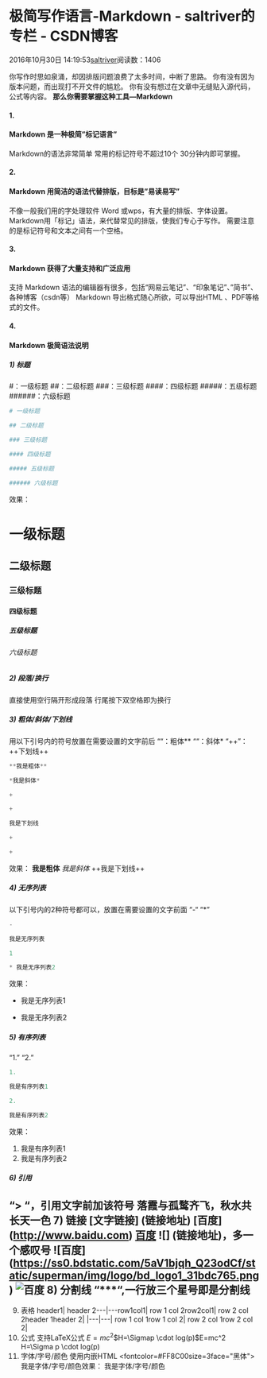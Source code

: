 
# 极简写作语言-Markdown - saltriver的专栏 - CSDN博客


2016年10月30日 14:19:53[saltriver](https://me.csdn.net/saltriver)阅读数：1406


你写作时思如泉涌，却因排版问题浪费了太多时间，中断了思路。
你有没有因为版本问题，而出现打不开文件的尴尬。
你有没有想过在文章中无缝贴入源代码，公式等内容。
**那么你需要掌握这种工具—Markdown**
#### 1.
#### Markdown 是一种极简”标记语言”
Markdown的语法非常简单
常用的标记符号不超过10个
30分钟内即可掌握。
#### 2.
#### Markdown 用简洁的语法代替排版，目标是”易读易写”
不像一般我们用的字处理软件 Word 或wps，有大量的排版、字体设置。
Markdown用「标记」语法，来代替常见的排版，使我们专心于写作。
需要注意的是标记符号和文本之间有一个空格。
#### 3.
#### Markdown 获得了大量支持和广泛应用
支持 Markdown 语法的编辑器有很多，包括“网易云笔记”、“印象笔记”、”简书”、各种博客（csdn等）
Markdown 导出格式随心所欲，可以导出HTML 、PDF等格式的文件。
#### 4.
#### Markdown 极简语法说明
##### 1) 标题
\#：一级标题
\#\#：二级标题
\#\#\#：三级标题
\#\#\#\#：四级标题
\#\#\#\#\#：五级标题
\#\#\#\#\#\#：六级标题
```python
# 一级标题
```
```python
## 二级标题
```
```python
### 三级标题
```
```python
#### 四级标题
```
```python
##### 五级标题
```
```python
###### 六级标题
```
效果：
# 一级标题
## 二级标题
### 三级标题
#### 四级标题
##### 五级标题
###### 六级标题
##### 2) 段落/换行
直接使用空行隔开形成段落
行尾按下双空格即为换行
##### 3) 粗体/斜体/下划线
用以下引号内的符号放置在需要设置的文字前后
““：粗体**
““：斜体*
“++”：++下划线++
```python
**我是粗体**
```
```python
*我是斜体*
```
```python
+
```
```python
+
```
```python
我是下划线
```
```python
+
```
```python
+
```
效果：
**我是粗体**
*我是斜体*
++我是下划线++
##### 4) 无序列表
以下引号内的2种符号都可以，放置在需要设置的文字前面
“-“
“*”
```python
-
```
```python
我是无序列表
```
```python
1
```
```python
* 我是无序列表2
```
效果：
- 我是无序列表1
* 我是无序列表2
##### 5) 有序列表
“1.”
“2.”
```python
1.
```
```python
我是有序列表1
```
```python
2.
```
```python
我是有序列表2
```
效果：
1. 我是有序列表1
2. 我是有序列表2
##### 6) 引用
“> “，引用文字前加该符号
落霞与孤鹜齐飞，秋水共长天一色
7) 链接
[文字链接] (链接地址)
[百度] (http://www.baidu.com)
[百度](http://www.baidu.com)
![] (链接地址)，多一个感叹号
![百度] (https://ss0.bdstatic.com/5aV1bjqh_Q23odCf/static/superman/img/logo/bd_logo1_31bdc765.png)
![百度](https://ss0.bdstatic.com/5aV1bjqh_Q23odCf/static/superman/img/logo/bd_logo1_31bdc765.png)
8) 分割线
“***“,一行放三个星号即是分割线
---

9) 表格
header1| header 2---|---row1col1| row 1 col 2row2col1| row 2 col 2header 1header 2|
|---|---|
row 1 col 1row 1 col 2|
row 2 col 1row 2 col 2|
10) 公式
支持LaTeX公式
$E=mc^2$$H=\Sigmap \cdot log(p)$E=mc^2
H=\Sigma p \cdot log(p)
11) 字体/字号/颜色
使用内嵌HTML
<fontcolor=\#FF8C00size=3face="黑体">我是字体/字号/颜色</font>效果：
我是字体/字号/颜色

